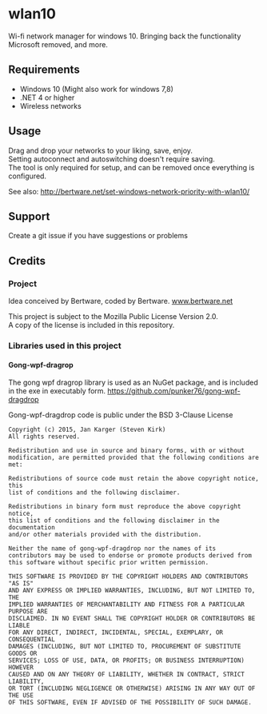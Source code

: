 # wlan10
Wi-fi network manager for windows 10. Bringing back the functionality Microsoft removed, and more.

## Requirements

* Windows 10 (Might also work for windows 7,8)
* .NET 4 or higher
* Wireless networks

## Usage

Drag and drop your networks to your liking, save, enjoy.  
Setting autoconnect and autoswitching doesn't require saving.  
The tool is only required for setup, and can be removed once everything is configured.

See also: http://bertware.net/set-windows-network-priority-with-wlan10/

## Support
Create a git issue if you have suggestions or problems

## Credits
### Project
Idea conceived by Bertware, coded by Bertware.
www.bertware.net

This project is subject to the Mozilla Public License Version 2.0.  
A copy of the license is included in this repository.

### Libraries used in this project
#### Gong-wpf-dragrop

The gong wpf dragrop library is used as an NuGet package, and is included in the exe in executably form.
https://github.com/punker76/gong-wpf-dragdrop

Gong-wpf-dragdrop code is public under the BSD 3-Clause License
    
    Copyright (c) 2015, Jan Karger (Steven Kirk)
    All rights reserved.
    
    Redistribution and use in source and binary forms, with or without
    modification, are permitted provided that the following conditions are met:
    
    Redistributions of source code must retain the above copyright notice, this
    list of conditions and the following disclaimer.
    
    Redistributions in binary form must reproduce the above copyright notice,
    this list of conditions and the following disclaimer in the documentation
    and/or other materials provided with the distribution.
    
    Neither the name of gong-wpf-dragdrop nor the names of its
    contributors may be used to endorse or promote products derived from
    this software without specific prior written permission.
    
    THIS SOFTWARE IS PROVIDED BY THE COPYRIGHT HOLDERS AND CONTRIBUTORS "AS IS"
    AND ANY EXPRESS OR IMPLIED WARRANTIES, INCLUDING, BUT NOT LIMITED TO, THE
    IMPLIED WARRANTIES OF MERCHANTABILITY AND FITNESS FOR A PARTICULAR PURPOSE ARE
    DISCLAIMED. IN NO EVENT SHALL THE COPYRIGHT HOLDER OR CONTRIBUTORS BE LIABLE
    FOR ANY DIRECT, INDIRECT, INCIDENTAL, SPECIAL, EXEMPLARY, OR CONSEQUENTIAL
    DAMAGES (INCLUDING, BUT NOT LIMITED TO, PROCUREMENT OF SUBSTITUTE GOODS OR
    SERVICES; LOSS OF USE, DATA, OR PROFITS; OR BUSINESS INTERRUPTION) HOWEVER
    CAUSED AND ON ANY THEORY OF LIABILITY, WHETHER IN CONTRACT, STRICT LIABILITY,
    OR TORT (INCLUDING NEGLIGENCE OR OTHERWISE) ARISING IN ANY WAY OUT OF THE USE
    OF THIS SOFTWARE, EVEN IF ADVISED OF THE POSSIBILITY OF SUCH DAMAGE. 
